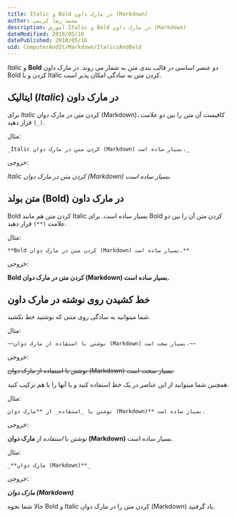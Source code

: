 ```yaml
---
title: Italic و Bold در مارک داون (Markdown)  
author: محمد رضا کریمی  
description: آموزش Italic و Bold در مارک داون (Markdown)  
dateModified: 2018/05/16  
datePublished: 2018/05/16  
uid: ComputerAndIt/Markdown/ItalicsAndBold  
---
```


_Italic_ و **Bold** دو عنصر اساسی در قالب بندی متن به شمار می روند. در مارک داون Bold کردن و یا Italic کردن متن به سادگی امکان پذیر است.

## ایتالیک (_Italic_) در مارک داون

برای _Italic_ کردن متن در مارک دوان (Markdown)،  کافیست آن متن را بین دو علامت `(_)` قرار دهید.

مثال:

```
_Italic کردن متن در مارک دوان (Markdown) بسیار ساده است._
```

خروجی:

_Italic کردن متن در مارک دوان (Markdown) بسیار ساده است._

## متن بولد (**Bold**) در مارک داون

Bold کردن متن هم مانند Italic بسیار ساده است. برای Bold کردن متن آن را بین دو علامت `(**)` قرار دهید.

مثال:

```
**Bold کردن متن در مارک دوان (Markdown) بسیار ساده است.**
```

خروجی:

**Bold کردن متن در مارک دوان (Markdown) بسیار ساده است.**

## خط کشیدن روی نوشته در مارک داون

 شما میتوانید به سادگی روی متنی که نوشتید خط بکشید.

مثال:

```
~~نوشتن با استفاده از مارک دوان (Markdown) بسیار سخت است.~~
```

خروجی:

~~نوشتن با استفاده از مارک دوان (Markdown) بسیار سخت است.~~


همچنین شما میتوانید از این عناصر در یک خط استفاده کنید و یا آنها را با هم ترکیب کنید.

مثال:

```
نوشتن با _استفاده_ از **مارک دوان (Markdown)** بسیار ساده است.
```

خروجی:

نوشتن با _استفاده_ از **مارک دوان (Markdown)** بسیار ساده است.

مثال:

```
_**مارک دوان (Markdown)**_
```

خروجی:

_**مارک دوان (Markdown)**_

حالا شما نحوه Bold و Italic کردن متن را در مارک دوان (Markdown) یاد گرفتید.
